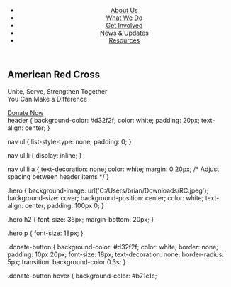 
<!DOCTYPE html>
<html lang="en">
<head>
    <meta charset="UTF-8">
    <meta name="viewport" content="width=device-width, initial-scale=1.0">
    <title>American Red Cross</title>
    <link rel="stylesheet" href="styles.css">
</head>
<body>

<header>
    <nav>
        <ul>
            <li><a href="#about-us">About Us</a></li>
            <li><a href="#what-we-do">What We Do</a></li>
            <li><a href="#get-involved">Get Involved</a></li>
            <li><a href="#news-updates">News & Updates</a></li>
            <li><a href="#resources">Resources</a></li>
        </ul>
    </nav>
</header>

<div class="hero">
    <h2>American Red Cross</h2>
    <p>Unite, Serve, Strengthen Together<br>You Can Make a Difference</p>
    <a href="#" class="donate-button">Donate Now</a>
</div>

</body>
</html>
header {
    background-color: #d32f2f;
    color: white;
    padding: 20px;
    text-align: center;
}

nav ul {
    list-style-type: none;
    padding: 0;
}

nav ul li {
    display: inline;
}

nav ul li a {
    text-decoration: none;
    color: white;
    margin: 0 20px; /* Adjust spacing between header items */
}

.hero {
    background-image: url('C:/Users/brian/Downloads/RC.jpeg');
    background-size: cover;
    background-position: center;
    color: white;
    text-align: center;
    padding: 100px 0;
}

.hero h2 {
    font-size: 36px;
    margin-bottom: 20px;
}

.hero p {
    font-size: 18px;
}

.donate-button {
    background-color: #d32f2f;
    color: white;
    border: none;
    padding: 10px 20px;
    font-size: 18px;
    text-decoration: none;
    border-radius: 5px;
    transition: background-color 0.3s;
}

.donate-button:hover {
    background-color: #b71c1c;
